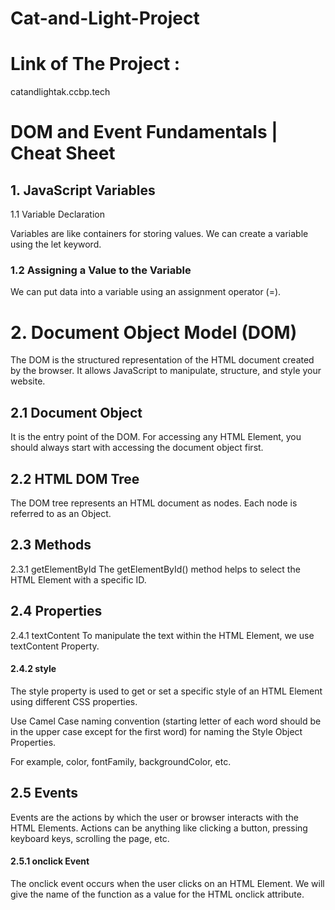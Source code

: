 # Cat-and-Light-Project<br>

<h1 style="color: "blue"> Link of The Project : </h1> 
<p>catandlightak.ccbp.tech</p>

<h1 style="color: "blue"> DOM and Event Fundamentals | Cheat Sheet</h1>
<h2>1. JavaScript Variables</h2>
<p>1.1 Variable Declaration</p>
Variables are like containers for storing values. We can create a variable using the let keyword.


<h3>1.2 Assigning a Value to the Variable</h3>
We can put data into a variable using an assignment operator (=).

<h1>2. Document Object Model (DOM)</h1>
The DOM is the structured representation of the HTML document created by the browser. It allows JavaScript to manipulate, structure, and style your website.

<h2>2.1 Document Object</h2>
It is the entry point of the DOM. For accessing any HTML Element, you should always start with accessing the document object first.

<h2>2.2 HTML DOM Tree</h2>
The DOM tree represents an HTML document as nodes. Each node is referred to as an Object.

<h2>2.3 Methods</h2>
2.3.1 getElementById
The getElementById() method helps to select the HTML Element with a specific ID.


<h2>2.4 Properties</h2>
2.4.1 textContent
To manipulate the text within the HTML Element, we use textContent Property.

<h4>2.4.2 style</h4>
The style property is used to get or set a specific style of an HTML Element using different CSS properties.

Use Camel Case naming convention (starting letter of each word should be in the upper case except for the first word) for naming the Style Object Properties.

For example, color, fontFamily, backgroundColor, etc.

<h2>2.5 Events</h2>
Events are the actions by which the user or browser interacts with the HTML Elements. Actions can be anything like clicking a button, pressing keyboard keys, scrolling the page, etc.

<h4>2.5.1 onclick Event</h4>
The onclick event occurs when the user clicks on an HTML Element. We will give the name of the function as a value for the HTML onclick attribute.

